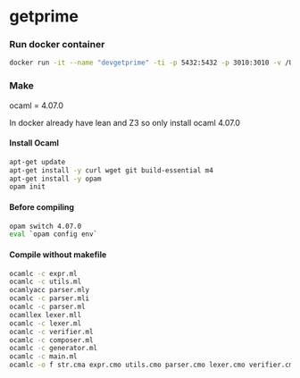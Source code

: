 # getprime

### Run docker container

``` bash
docker run -it --name "devgetprime" -ti -p 5432:5432 -p 3010:3010 -v /Users/lizi/Desktop/pl/getprime:/home/code dangtv/birds:0.0.5 
```

### Make

ocaml = 4.07.0

In docker already have lean and Z3 so only install ocaml 4.07.0

#### Install Ocaml

``` bash
apt-get update
apt-get install -y curl wget git build-essential m4
apt-get install -y opam
opam init
```

#### Before compiling

``` bash
opam switch 4.07.0
eval `opam config env`
```

#### Compile without makefile

``` bash
ocamlc -c expr.ml
ocamlc -c utils.ml
ocamlyacc parser.mly
ocamlc -c parser.mli
ocamlc -c parser.ml
ocamllex lexer.mll
ocamlc -c lexer.ml
ocamlc -c verifier.ml
ocamlc -c composer.ml
ocamlc -c generator.ml
ocamlc -c main.ml
ocamlc -o f str.cma expr.cmo utils.cmo parser.cmo lexer.cmo verifier.cmo composer.cmo generator.cmo main.cmo
```